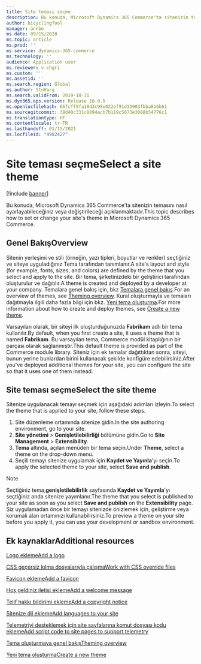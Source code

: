 ```yaml
---
title: Site teması seçme
description: Bu konuda, Microsoft Dynamics 365 Commerce'ta sitenizin temasını nasıl ayarlayabileceğiniz veya değiştirileceği açıklanmaktadır.
author: bicyclingfool
manager: annbe
ms.date: 09/15/2020
ms.topic: article
ms.prod: ''
ms.service: dynamics-365-commerce
ms.technology: ''
audience: Application user
ms.reviewer: v-chgri
ms.custom: ''
ms.assetid: ''
ms.search.region: Global
ms.author: StuHarg
ms.search.validFrom: 2019-10-31
ms.dyn365.ops.version: Release 10.0.5
ms.openlocfilehash: 66fcff9fa18d3c98e022ef91d15903fbba8b6b61
ms.sourcegitcommit: 38d40c331c8894acb7b119c5073e3088b54776c1
ms.translationtype: HT
ms.contentlocale: tr-TR
ms.lasthandoff: 01/15/2021
ms.locfileid: "4982427"
---
```

# <a name="select-a-site-theme"></a><span data-ttu-id="75d15-103">Site teması seçme</span><span class="sxs-lookup"><span data-stu-id="75d15-103">Select a site theme</span></span>

[!include [banner](includes/banner.md)]

<span data-ttu-id="75d15-104">Bu konuda, Microsoft Dynamics 365 Commerce'ta sitenizin temasını nasıl ayarlayabileceğiniz veya değiştirileceği açıklanmaktadır.</span><span class="sxs-lookup"><span data-stu-id="75d15-104">This topic describes how to set or change your site's theme in Microsoft Dynamics 365 Commerce.</span></span>

## <a name="overview"></a><span data-ttu-id="75d15-105">Genel Bakış</span><span class="sxs-lookup"><span data-stu-id="75d15-105">Overview</span></span>

<span data-ttu-id="75d15-106">Sitenin yerleşimi ve stili (örneğin, yazı tipleri, boyutlar ve renkler) seçtiğiniz ve siteye uyguladığınız Tema tarafından tanımlanır.</span><span class="sxs-lookup"><span data-stu-id="75d15-106">A site's layout and style (for example, fonts, sizes, and colors) are defined by the theme that you select and apply to the site.</span></span> <span data-ttu-id="75d15-107">Bir tema, şirketinizdeki bir geliştirici tarafından oluşturulur ve dağıtılır.</span><span class="sxs-lookup"><span data-stu-id="75d15-107">A theme is created and deployed by a developer at your company.</span></span> <span data-ttu-id="75d15-108">Temalara genel bakış için, bkz [Temalara genel bakış](e-commerce-extensibility/theming.md).</span><span class="sxs-lookup"><span data-stu-id="75d15-108">For an overview of themes, see [Theming overview](e-commerce-extensibility/theming.md).</span></span> <span data-ttu-id="75d15-109">Kural oluşturmayla ve temaları dağıtmayla ilgili daha fazla bilgi için bkz. [Yeni tema oluşturma](e-commerce-extensibility/create-theme.md).</span><span class="sxs-lookup"><span data-stu-id="75d15-109">For more information about how to create and deploy themes, see [Create a new theme](e-commerce-extensibility/create-theme.md).</span></span>

<span data-ttu-id="75d15-110">Varsayılan olarak, bir siteyi ilk oluşturduğunuzda **Fabrikam** adlı bir tema kullanılır.</span><span class="sxs-lookup"><span data-stu-id="75d15-110">By default, when you first create a site, it uses a theme that is named **Fabrikam**.</span></span> <span data-ttu-id="75d15-111">Bu varsayılan tema, Commerce modül kitaplığının bir parçası olarak sağlanmıştır.</span><span class="sxs-lookup"><span data-stu-id="75d15-111">This default theme is provided as part of the Commerce module library.</span></span> <span data-ttu-id="75d15-112">Siteniz için ek temalar dağıttıktan sonra, siteyi, bunun yerine bunlardan birini kullanacak şekilde konfigüre edebilirsiniz.</span><span class="sxs-lookup"><span data-stu-id="75d15-112">After you've deployed additional themes for your site, you can configure the site so that it uses one of them instead.</span></span>

## <a name="select-the-site-theme"></a><span data-ttu-id="75d15-113">Site teması seçme</span><span class="sxs-lookup"><span data-stu-id="75d15-113">Select the site theme</span></span>

<span data-ttu-id="75d15-114">Sitenize uygulanacak temayı seçmek için aşağıdaki adımları izleyin.</span><span class="sxs-lookup"><span data-stu-id="75d15-114">To select the theme that is applied to your site, follow these steps.</span></span>

1. <span data-ttu-id="75d15-115">Site düzenleme ortamında sitenize gidin.</span><span class="sxs-lookup"><span data-stu-id="75d15-115">In the site authoring environment, go to your site.</span></span>
1. <span data-ttu-id="75d15-116">**Site yönetimi** \> **Genişletilebilirliği** bölümüne gidin.</span><span class="sxs-lookup"><span data-stu-id="75d15-116">Go to **Site Management** \> **Extensibility**.</span></span>
1. <span data-ttu-id="75d15-117">**Tema** altında, açılan menüden bir tema seçin.</span><span class="sxs-lookup"><span data-stu-id="75d15-117">Under **Theme**, select a theme on the drop-down menu.</span></span>
1. <span data-ttu-id="75d15-118">Seçili temayı sitenize uygulamak için **Kaydet ve Yayınla**'yı seçin.</span><span class="sxs-lookup"><span data-stu-id="75d15-118">To apply the selected theme to your site, select **Save and publish**.</span></span>

> [!NOTE]
> <span data-ttu-id="75d15-119">Seçtiğiniz tema,**genişletilebilirlik** sayfasında **Kaydet ve Yayımla**'yı seçtiğiniz anda sitenize yayımlanır.</span><span class="sxs-lookup"><span data-stu-id="75d15-119">The theme that you select is published to your site as soon as you select **Save and publish** on the **Extensibility** page.</span></span> <span data-ttu-id="75d15-120">Siz uygulamadan önce bir temayı sitenizde önizlemek için, geliştirme veya korumalı alan ortamınızı kullanabilirsiniz.</span><span class="sxs-lookup"><span data-stu-id="75d15-120">To preview a theme on your site before you apply it, you can use your development or sandbox environment.</span></span>

## <a name="additional-resources"></a><span data-ttu-id="75d15-121">Ek kaynaklar</span><span class="sxs-lookup"><span data-stu-id="75d15-121">Additional resources</span></span>

[<span data-ttu-id="75d15-122">Logo ekleme</span><span class="sxs-lookup"><span data-stu-id="75d15-122">Add a logo</span></span>](add-logo.md)

[<span data-ttu-id="75d15-123">CSS geçersiz kılma dosyalarıyla çalışma</span><span class="sxs-lookup"><span data-stu-id="75d15-123">Work with CSS override files</span></span>](css-override-files.md)

[<span data-ttu-id="75d15-124">Favicon ekleme</span><span class="sxs-lookup"><span data-stu-id="75d15-124">Add a favicon</span></span>](add-favicon.md)

[<span data-ttu-id="75d15-125">Hoş geldiniz iletisi ekleme</span><span class="sxs-lookup"><span data-stu-id="75d15-125">Add a welcome message</span></span>](add-welcome-message.md)

[<span data-ttu-id="75d15-126">Telif hakkı bildirimi ekleme</span><span class="sxs-lookup"><span data-stu-id="75d15-126">Add a copyright notice</span></span>](add-copyright-notice.md)

[<span data-ttu-id="75d15-127">Sitenize dil ekleme</span><span class="sxs-lookup"><span data-stu-id="75d15-127">Add languages to your site</span></span>](add-languages-to-site.md)

[<span data-ttu-id="75d15-128">Telemetriyi desteklemek için site sayfalarına komut dosyası kodu ekleme</span><span class="sxs-lookup"><span data-stu-id="75d15-128">Add script code to site pages to support telemetry</span></span>](add-telemetry.md)

[<span data-ttu-id="75d15-129">Tema oluşturmaya genel bakış</span><span class="sxs-lookup"><span data-stu-id="75d15-129">Theming overview</span></span>](e-commerce-extensibility/theming.md)

[<span data-ttu-id="75d15-130">Yeni tema oluşturma</span><span class="sxs-lookup"><span data-stu-id="75d15-130">Create a new theme</span></span>](e-commerce-extensibility/create-theme.md)

